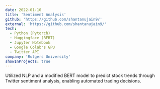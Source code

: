 ```yaml
---
date: 2022-01-10
title: 'Sentiment Analysis'
github: 'https://github.com/shantanujain9/'
external: 'https://github.com/shantanujain9/'
tech:
  - Python (Pytorch)
  - Huggingface (BERT)
  - Jupyter Notebook
  - Google Colab's GPU
  - Twitter API
company: 'Rutgers University'
showInProjects: true
---
```


Utilized NLP and a modified BERT model to predict stock trends through Twitter sentiment analysis, enabling automated trading decisions.
